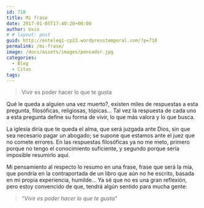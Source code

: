 ```yaml
---
id: 718
title: Mi frase
date: 2017-01-05T17:40:20+00:00
author: Uxio
# # layout: post
guid: http://enteleq1-cp23.wordpresstemporal.com/?p=718
permalink: /mi-frase/
image: /docs/assets/images/pensador.jpg
categories:
  - Blog
  - Citas
tags:
---
```

> Vivir es poder hacer lo que te gusta

Qué le queda a alguien una vez muerto?, existen miles de respuestas a esta pregunta, filosóficas, religiosas, tópicas&#8230; Tal vez la respuesta de cada uno a esta pregunta define su forma de vivir, lo que más valora y lo que busca.

La iglesia diría que te queda el alma, que será juzgada ante Dios, sin que sea necesario pagar un abogado; se supone que estamos ante el juez que no comete errores. En las respuestas filosóficas ya no me meto, primero porque no tengo el conocimiento suficiente, y segundo porque sería imposible resumirlo aquí.

Mi pensamiento al respecto lo resumo en una frase, frase que será la mía, que pondría en la contraportada de un libro que aún no he escrito, basada en mi propia experiencia, humilde&#8230; Ya sé que no es una gran reflexión, pero estoy convencido de que, tendrá algún sentido para mucha gente:

> _“Vivir es poder hacer lo que te gusta”_